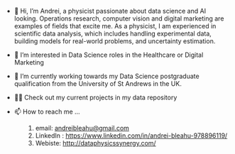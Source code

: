 - 👋 Hi, I’m Andrei, a physicist passionate about data science and AI looking. Operations research, computer vision and digital marketing are examples of fields that excite me. As a physicist, I am experienced in scientific data analysis, which includes handling experimental data, building models for real-world problems, and uncertainty estimation.  
- 👀 I’m interested in Data Science roles in the Healthcare or Digital Marketing
- 🥇 I’m currently working towards my Data Science postgraduate qualification from the University of St Andrews in the UK.
- 👨‍🔬 Check out my current projects in my data repository
- 📫 How to reach me ...

  <ul>

  1. email: andreibleahu@gmail.com
  2. LinkedIn : https://www.linkedin.com/in/andrei-bleahu-978896119/
  3. Webiste: http://dataphysicssynergy.com/
    
  </ul>
<!---
Geist2307/Geist2307 is a ✨ special ✨ repository because its `README.md` (this file) appears on your GitHub profile.
You can click the Preview link to take a look at your changes.
--->
